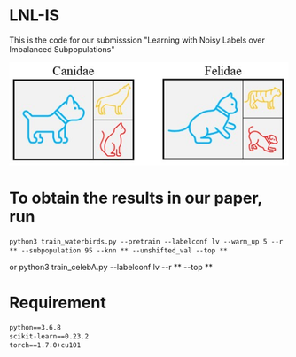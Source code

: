# LNL-IS
This is the code for our submisssion "Learning with Noisy Labels over Imbalanced Subpopulations"

![Setting](LNLSP.jpg "Setting")

# To obtain the results in our paper, run

    python3 train_waterbirds.py --pretrain --labelconf lv --warm_up 5 --r ** --subpopulation 95 --knn ** --unshifted_val --top **
or
    python3 train_celebA.py --labelconf lv --r ** --top **


# Requirement

    python==3.6.8
    scikit-learn==0.23.2
    torch==1.7.0+cu101
